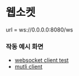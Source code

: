 웹소켓
=========================
url = ws://0.0.0.0:8080/ws

### 작동 예시 화면
- [websocket client test](https://youtu.be/2Z85R4heztQ)
- [mutli client](https://youtu.be/x74X81pIVbg)



 
